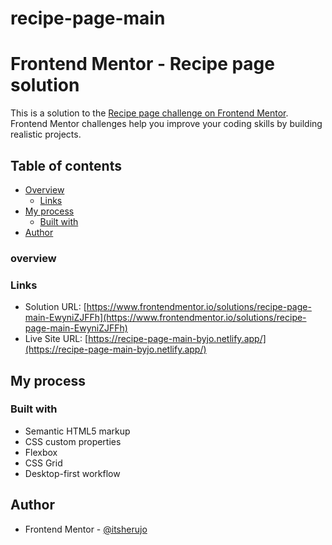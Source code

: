 # recipe-page-main

# Frontend Mentor - Recipe page solution

This is a solution to the [Recipe page challenge on Frontend Mentor](https://www.frontendmentor.io/challenges/recipe-page-KiTsR8QQKm). Frontend Mentor challenges help you improve your coding skills by building realistic projects. 

## Table of contents

- [Overview](#overview)
  - [Links](#links)
- [My process](#my-process)
  - [Built with](#built-with)
- [Author](#author)

### overview

### Links

- Solution URL: [https://www.frontendmentor.io/solutions/recipe-page-main-EwyniZJFFh](https://www.frontendmentor.io/solutions/recipe-page-main-EwyniZJFFh)
- Live Site URL: [https://recipe-page-main-byjo.netlify.app/](https://recipe-page-main-byjo.netlify.app/)

## My process

### Built with

- Semantic HTML5 markup
- CSS custom properties
- Flexbox
- CSS Grid
- Desktop-first workflow

## Author

- Frontend Mentor - [@itsherujo](https://www.frontendmentor.io/profile/itsherujo)

